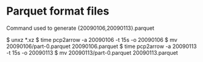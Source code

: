 Parquet format files
====================

Command used to generate {20090106,20090113}.parquet

$ unxz *.xz
$ time pcp2arrow -a 20090106 -t 15s -o 20090106
$ mv 20090106/part-0.parquet 20090106.parquet
$ time pcp2arrow -a 20090113 -t 15s -o 20090113
$ mv 20090113/part-0.parquet 20090113.parquet
